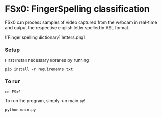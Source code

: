 # FSx0: FingerSpelling classification

FSx0 can process samples of video captured from the webcam in real-time and output the respective english letter spelled in ASL format.

![Finger spelling dictionary][letters.png]

### Setup

First install necessary libraries by running
```
pip install -r requirements.txt
```

### To run

``` 
cd FSx0
 ```

 To run the program, simply run main.py!
``` 
python main.py
 ```